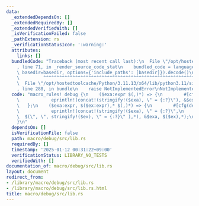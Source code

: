 ```yaml
---
data:
  _extendedDependsOn: []
  _extendedRequiredBy: []
  _extendedVerifiedWith: []
  _isVerificationFailed: false
  _pathExtension: rs
  _verificationStatusIcon: ':warning:'
  attributes:
    links: []
  bundledCode: "Traceback (most recent call last):\n  File \"/opt/hostedtoolcache/Python/3.11.13/x64/lib/python3.11/site-packages/onlinejudge_verify/documentation/build.py\"\
    , line 71, in _render_source_code_stat\n    bundled_code = language.bundle(stat.path,\
    \ basedir=basedir, options={'include_paths': [basedir]}).decode()\n          \
    \         ^^^^^^^^^^^^^^^^^^^^^^^^^^^^^^^^^^^^^^^^^^^^^^^^^^^^^^^^^^^^^^^^^^^^^^^^^^^^^^^^^\n\
    \  File \"/opt/hostedtoolcache/Python/3.11.13/x64/lib/python3.11/site-packages/onlinejudge_verify/languages/rust.py\"\
    , line 288, in bundle\n    raise NotImplementedError\nNotImplementedError\n"
  code: "macro_rules! debug {\n    ($exa:expr $(,)*) => {\n        #[cfg(debug_assertions)]\n\
    \            eprintln!(concat!(stringify!($exa), \" = {:?}\"), &$exa);\n     \
    \   };\n    ($exa:expr, $($ex:expr),* $(,)*) => {\n        #[cfg(debug_assertions)]\n\
    \            eprintln!(concat!(stringify!($exa), \" = {:?}\",\n              \
    \  $(\", \", stringify!($ex), \" = {:?}\" ),*), &$exa, $($ex),*);\n        };\n\
    }\n"
  dependsOn: []
  isVerificationFile: false
  path: macro/debug/src/lib.rs
  requiredBy: []
  timestamp: '2025-01-12 00:31:22+09:00'
  verificationStatus: LIBRARY_NO_TESTS
  verifiedWith: []
documentation_of: macro/debug/src/lib.rs
layout: document
redirect_from:
- /library/macro/debug/src/lib.rs
- /library/macro/debug/src/lib.rs.html
title: macro/debug/src/lib.rs
---
```

